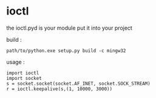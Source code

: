 # ioctl 

the ioctl.pyd is your module put it into your project

build :

	path/to/python.exe setup.py build -c mingw32
	
usage :

	import ioctl
	import socket
	s = socket.socket(socket.AF_INET, socket.SOCK_STREAM)
	r = ioctl.keepalive(s,(1, 10000, 3000))

